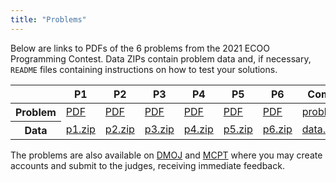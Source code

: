 ```yaml
---
title: "Problems"
---
```



Below are links to PDFs of the 6 problems from the 2021 ECOO Programming Contest. Data ZIPs contain problem data and, if necessary, `README` files containing instructions on how to test your solutions.

<table>
  <thead>
    <tr>
      <th></th>
      <th>P1</th>
      <th>P2</th>
      <th>P3</th>
      <th>P4</th>
      <th>P5</th>
      <th>P6</th>
      <th>Combined</th>
    </tr>
  </thead>
  <tbody>
    <tr>
      <th>Problem</th>
      <td><a href="/problems/p1.pdf">PDF</a></td>
      <td><a href="/problems/p2.pdf">PDF</a></td>
      <td><a href="/problems/p4.pdf">PDF</a></td>
      <td><a href="/problems/p4.pdf">PDF</a></td>
      <td><a href="/problems/p5.pdf">PDF</a></td>
      <td><a href="/problems/p6.pdf">PDF</a></td>
      <td><a href="/problems/problems.zip">problems.zip</a></td>
    </tr>
    <tr>
      <th>Data</th>
      <td><a href="/data/p1.zip">p1.zip</a></td>
      <td><a href="/data/p2.zip">p2.zip</a></td>
      <td><a href="/data/p3.zip">p3.zip</a></td>
      <td><a href="/data/p4.zip">p4.zip</a></td>
      <td><a href="/data/p5.zip">p5.zip</a></td>
      <td><a href="/data/p6.zip">p6.zip</a></td>
      <td><a href="/data/data.zip">data.zip</a></td>
    </tr>
  </tbody>
</table>

The problems are also available on <a href="https://dmoj.ca/problems/?search=ecoo21">DMOJ</a> and <a href="https://mcpt.ca/problems/?search=ecoo21">MCPT</a> where you may create accounts and submit to the judges, receiving immediate feedback.
